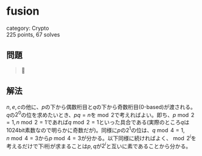 # fusion
category: Crypto  
225 points, 67 solves

## 問題
> 🧬

## 解法
$n,e,c$の他に、$p$の下から偶数桁目と$q$の下から奇数桁目(0-based)が渡される。$q$の$2^0$の位を求めたいとき、$pq=n$を$\bmod 2$で考えればよい。即ち、$p\bmod2=1,n\bmod2=1$であれば$q\bmod2=1$といった具合である(実際のところ$q$は$1024$bit素数なので明らかに奇数だが)。同様に$p$の$2^1$の位は、$q\bmod4=1,n\bmod4=3$から$p\bmod4=3$が分かる。以下同様に続ければよく、$\bmod2^i$を考えるだけで下$i$桁が求まることは$p,q$が$2^i$と互いに素であることから分かる。
